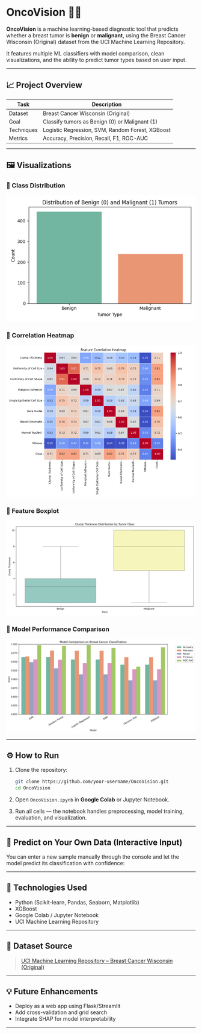 
# OncoVision 🔬🧠

**OncoVision** is a machine learning-based diagnostic tool that predicts whether a breast tumor is **benign** or **malignant**, using the Breast Cancer Wisconsin (Original) dataset from the UCI Machine Learning Repository.

It features multiple ML classifiers with model comparison, clean visualizations, and the ability to predict tumor types based on user input.

---

## 📈 Project Overview

| Task         | Description                                |
|--------------|--------------------------------------------|
| Dataset      | Breast Cancer Wisconsin (Original)         |
| Goal         | Classify tumors as Benign (0) or Malignant (1) |
| Techniques   | Logistic Regression, SVM, Random Forest, XGBoost |
| Metrics      | Accuracy, Precision, Recall, F1, ROC-AUC   |

---

## 🖼️ Visualizations

### 🔹 Class Distribution
![Class Distribution](class_distribution.png)

### 🔹 Correlation Heatmap
![Correlation Heatmap](correlation_heatmap.png)

### 🔹 Feature Boxplot
![Boxplot](clump_thickness_boxplot.png)

### 🔹 Model Performance Comparison
![Model Comparison](model_comparison.png)

---

## ⚙️ How to Run

1. Clone the repository:
   ```bash
   git clone https://github.com/your-username/OncoVision.git
   cd OncoVision
   ```

2. Open `OncoVision.ipynb` in **Google Colab** or Jupyter Notebook.

3. Run all cells — the notebook handles preprocessing, model training, evaluation, and visualization.

---

## 🧪 Predict on Your Own Data (Interactive Input)

You can enter a new sample manually through the console and let the model predict its classification with confidence:



---

## 🧠 Technologies Used

- Python (Scikit-learn, Pandas, Seaborn, Matplotlib)
- XGBoost
- Google Colab / Jupyter Notebook
- UCI Machine Learning Repository

---

## 📁 Dataset Source

> [UCI Machine Learning Repository – Breast Cancer Wisconsin (Original)](https://archive.ics.uci.edu/ml/datasets/Breast+Cancer+Wisconsin+%28Original%29)

---

## 💡 Future Enhancements

- Deploy as a web app using Flask/Streamlit
- Add cross-validation and grid search
- Integrate SHAP for model interpretability

---

